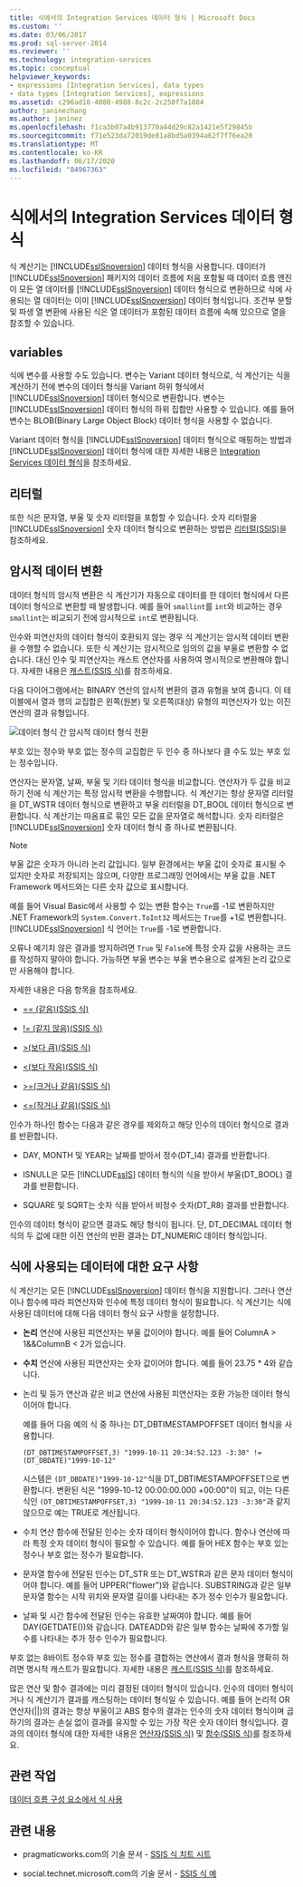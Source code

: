 ```yaml
---
title: 식에서의 Integration Services 데이터 형식 | Microsoft Docs
ms.custom: ''
ms.date: 03/06/2017
ms.prod: sql-server-2014
ms.reviewer: ''
ms.technology: integration-services
ms.topic: conceptual
helpviewer_keywords:
- expressions [Integration Services], data types
- data types [Integration Services], expressions
ms.assetid: c296ad10-4080-4988-8c2c-2c250f7a1884
author: janinezhang
ms.author: janinez
ms.openlocfilehash: f1ca3b07a4b913770a44d29c82a1421e5f29845b
ms.sourcegitcommit: f71e523da72019de81a8bd5a0394a62f7f76ea20
ms.translationtype: MT
ms.contentlocale: ko-KR
ms.lasthandoff: 06/17/2020
ms.locfileid: "84967363"
---
```

# <a name="integration-services-data-types-in-expressions"></a>식에서의 Integration Services 데이터 형식
  식 계산기는 [!INCLUDE[ssISnoversion](../../../includes/ssisnoversion-md.md)] 데이터 형식을 사용합니다. 데이터가 [!INCLUDE[ssISnoversion](../../../includes/ssisnoversion-md.md)] 패키지의 데이터 흐름에 처음 포함될 때 데이터 흐름 엔진이 모든 열 데이터를 [!INCLUDE[ssISnoversion](../../../includes/ssisnoversion-md.md)] 데이터 형식으로 변환하므로 식에 사용되는 열 데이터는 이미 [!INCLUDE[ssISnoversion](../../../includes/ssisnoversion-md.md)] 데이터 형식입니다. 조건부 분할 및 파생 열 변환에 사용된 식은 열 데이터가 포함된 데이터 흐름에 속해 있으므로 열을 참조할 수 있습니다.

## <a name="variables"></a>variables
 식에 변수를 사용할 수도 있습니다. 변수는 Variant 데이터 형식으로, 식 계산기는 식을 계산하기 전에 변수의 데이터 형식을 Variant 하위 형식에서 [!INCLUDE[ssISnoversion](../../../includes/ssisnoversion-md.md)] 데이터 형식으로 변환합니다. 변수는 [!INCLUDE[ssISnoversion](../../../includes/ssisnoversion-md.md)] 데이터 형식의 하위 집합만 사용할 수 있습니다. 예를 들어 변수는 BLOB(Binary Large Object Block) 데이터 형식을 사용할 수 없습니다.

 Variant 데이터 형식을 [!INCLUDE[ssISnoversion](../../../includes/ssisnoversion-md.md)] 데이터 형식으로 매핑하는 방법과 [!INCLUDE[ssISnoversion](../../../includes/ssisnoversion-md.md)] 데이터 형식에 대한 자세한 내용은 [Integration Services 데이터 형식](../data-flow/integration-services-data-types.md)을 참조하세요.

## <a name="literals"></a>리터럴
 또한 식은 문자열, 부울 및 숫자 리터럴을 포함할 수 있습니다. 숫자 리터럴을 [!INCLUDE[ssISnoversion](../../../includes/ssisnoversion-md.md)] 숫자 데이터 형식으로 변환하는 방법은 [리터럴&#40;SSIS&#41;](numeric-string-and-boolean-literals.md)을 참조하세요.

## <a name="implicit-data-conversion"></a>암시적 데이터 변환
 데이터 형식의 암시적 변환은 식 계산기가 자동으로 데이터를 한 데이터 형식에서 다른 데이터 형식으로 변환할 때 발생합니다. 예를 들어 `smallint`를 `int`와 비교하는 경우 `smallint`는 비교되기 전에 암시적으로 `int`로 변환됩니다.

 인수와 피연산자의 데이터 형식이 호환되지 않는 경우 식 계산기는 암시적 데이터 변환을 수행할 수 없습니다. 또한 식 계산기는 암시적으로 임의의 값을 부울로 변환할 수 없습니다. 대신 인수 및 피연산자는 캐스트 연산자를 사용하여 명시적으로 변환해야 합니다. 자세한 내용은 [캐스트&#40;SSIS 식&#41;](cast-ssis-expression.md)를 참조하세요.

 다음 다이어그램에서는 BINARY 연산의 암시적 변환의 결과 유형을 보여 줍니다. 이 테이블에서 열과 행의 교집합은 왼쪽(원본) 및 오른쪽(대상) 유형의 피연산자가 있는 이진 연산의 결과 유형입니다.

 ![데이터 형식 간 암시적 데이터 형식 전환](../media/mw-dts-impl-conver-02.gif "데이터 형식 간 암시적 데이터 형식 전환")

 부호 있는 정수와 부호 없는 정수의 교집합은 두 인수 중 하나보다 클 수도 있는 부호 있는 정수입니다.

 연산자는 문자열, 날짜, 부울 및 기타 데이터 형식을 비교합니다. 연산자가 두 값을 비교하기 전에 식 계산기는 특정 암시적 변환을 수행합니다. 식 계산기는 항상 문자열 리터럴을 DT_WSTR 데이터 형식으로 변환하고 부울 리터럴을 DT_BOOL 데이터 형식으로 변환합니다. 식 계산기는 따옴표로 묶인 모든 값을 문자열로 해석합니다. 숫자 리터럴은 [!INCLUDE[ssISnoversion](../../../includes/ssisnoversion-md.md)] 숫자 데이터 형식 중 하나로 변환됩니다.

> [!NOTE]
>  부울 값은 숫자가 아니라 논리 값입니다. 일부 환경에서는 부울 값이 숫자로 표시될 수 있지만 숫자로 저장되지는 않으며, 다양한 프로그래밍 언어에서는 부울 값을 .NET Framework 메서드와는 다른 숫자 값으로 표시합니다.
> 
>  예를 들어 Visual Basic에서 사용할 수 있는 변환 함수는 `True`를 -1로 변환하지만 .NET Framework의 `System.Convert.ToInt32` 메서드는 `True`를 +1로 변환합니다. [!INCLUDE[ssISnoversion](../../../includes/ssisnoversion-md.md)] 식 언어는 `True`를 -1로 변환합니다.
> 
>  오류나 예기치 않은 결과를 방지하려면 `True` 및 `False`에 특정 숫자 값을 사용하는 코드를 작성하지 말아야 합니다. 가능하면 부울 변수는 부울 변수용으로 설계된 논리 값으로만 사용해야 합니다.

 자세한 내용은 다음 항목을 참조하세요.

-   [== &#40;같음&#41;&#40;SSIS 식&#41;](equal-ssis-expression.md)

-   [\!= &#40;같지 않음&#41;&#40;SSIS 식&#41;](unequal-ssis-expression.md)

-   [&#62;&#40;보다 큼&#41;&#40;SSIS 식&#41;](greater-than-ssis-expression.md)

-   [&#60;&#40;보다 작음&#41;&#40;SSIS 식&#41;](less-than-ssis-expression.md)

-   [&#62;=&#40;크거나 같음&#41;&#40;SSIS 식&#41;](greater-than-or-equal-to-ssis-expression.md)

-   [&#60;=&#40;작거나 같음&#41;&#40;SSIS 식&#41;](less-than-or-equal-to-ssis-expression.md)

 인수가 하나인 함수는 다음과 같은 경우를 제외하고 해당 인수의 데이터 형식으로 결과를 반환합니다.

-   DAY, MONTH 및 YEAR는 날짜를 받아서 정수(DT_I4) 결과를 반환합니다.

-   ISNULL은 모든 [!INCLUDE[ssIS](../../includes/ssis-md.md)] 데이터 형식의 식을 받아서 부울(DT_BOOL) 결과를 반환합니다.

-   SQUARE 및 SQRT는 숫자 식을 받아서 비정수 숫자(DT_R8) 결과를 반환합니다.

 인수의 데이터 형식이 같으면 결과도 해당 형식이 됩니다. 단, DT_DECIMAL 데이터 형식의 두 값에 대한 이진 연산의 반환 결과는 DT_NUMERIC 데이터 형식입니다.

## <a name="requirements-for-data-used-in-expressions"></a>식에 사용되는 데이터에 대한 요구 사항
 식 계산기는 모든 [!INCLUDE[ssISnoversion](../../../includes/ssisnoversion-md.md)] 데이터 형식을 지원합니다. 그러나 연산이나 함수에 따라 피연산자와 인수에 특정 데이터 형식이 필요합니다. 식 계산기는 식에 사용된 데이터에 대해 다음 데이터 형식 요구 사항을 설정합니다.

-   **논리** 연산에 사용된 피연산자는 부울 값이어야 합니다. 예를 들어 ColumnA > 1&&ColumnB < 2가 있습니다.

-   **수치** 연산에 사용된 피연산자는 숫자 값이어야 합니다. 예를 들어 23.75 * 4와 같습니다.

-   논리 및 등가 연산과 같은 비교 연산에 사용된 피연산자는 호환 가능한 데이터 형식이어야 합니다.

     예를 들어 다음 예의 식 중 하나는 DT_DBTIMESTAMPOFFSET 데이터 형식을 사용합니다.

     `(DT_DBTIMESTAMPOFFSET,3) "1999-10-11 20:34:52.123 -3:30" != (DT_DBDATE)"1999-10-12"`

     시스템은 `(DT_DBDATE)"1999-10-12"`식을 DT_DBTIMESTAMPOFFSET으로 변환합니다. 변환된 식은 "1999-10-12 00:00:00.000 +00:00"이 되고, 이는 다른 식인 `(DT_DBTIMESTAMPOFFSET,3) "1999-10-11 20:34:52.123 -3:30"`과 같지 않으므로 예는 TRUE로 계산됩니다.

-   수치 연산 함수에 전달된 인수는 숫자 데이터 형식이어야 합니다. 함수나 연산에 따라 특정 숫자 데이터 형식이 필요할 수 있습니다. 예를 들어 HEX 함수는 부호 있는 정수나 부호 없는 정수가 필요합니다.

-   문자열 함수에 전달된 인수는 DT_STR 또는 DT_WSTR과 같은 문자 데이터 형식이어야 합니다. 예를 들어 UPPER("flower")와 같습니다. SUBSTRING과 같은 일부 문자열 함수는 시작 위치와 문자열 길이를 나타내는 추가 정수 인수가 필요합니다.

-   날짜 및 시간 함수에 전달된 인수는 유효한 날짜여야 합니다. 예를 들어 DAY(GETDATE())와 같습니다. DATEADD와 같은 일부 함수는 날짜에 추가할 일 수를 나타내는 추가 정수 인수가 필요합니다.

 부호 없는 8바이트 정수와 부호 있는 정수를 결합하는 연산에서 결과 형식을 명확히 하려면 명시적 캐스트가 필요합니다. 자세한 내용은 [캐스트&#40;SSIS 식&#41;](cast-ssis-expression.md)를 참조하세요.

 많은 연산 및 함수 결과에는 미리 결정된 데이터 형식이 있습니다. 인수의 데이터 형식이거나 식 계산기가 결과를 캐스팅하는 데이터 형식일 수 있습니다. 예를 들어 논리적 OR 연산자(||)의 결과는 항상 부울이고 ABS 함수의 결과는 인수의 숫자 데이터 형식이며 곱하기의 결과는 손실 없이 결과를 유지할 수 있는 가장 작은 숫자 데이터 형식입니다. 결과의 데이터 형식에 대한 자세한 내용은 [연산자&#40;SSIS 식&#41;](operators-ssis-expression.md) 및 [함수&#40;SSIS 식&#41;](functions-ssis-expression.md)를 참조하세요.

## <a name="related-tasks"></a>관련 작업
 [데이터 흐름 구성 요소에서 식 사용](../use-an-expression-in-a-data-flow-component.md)

## <a name="related-content"></a>관련 내용

-   pragmaticworks.com의 기술 문서 - [SSIS 식 치트 시트](https://pragmaticworks.com/Resources/Cheat-Sheets/SSIS-Expression-Cheat-Sheet3)

-   social.technet.microsoft.com의 기술 문서 - [SSIS 식 예](https://go.microsoft.com/fwlink/?LinkId=220761)



